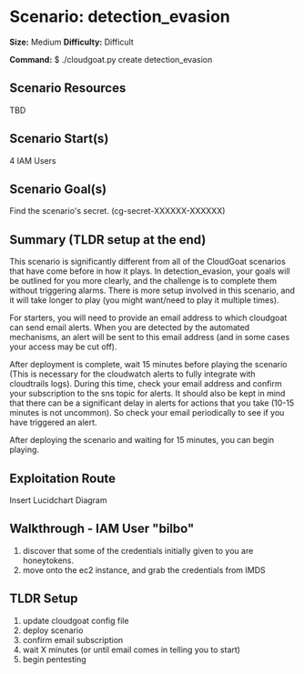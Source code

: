 # Scenario: detection_evasion
**Size:**  Medium
**Difficulty:** Difficult

**Command:** $ ./cloudgoat.py create detection_evasion

## Scenario Resources
TBD

## Scenario Start(s)
4 IAM Users
## Scenario Goal(s)
Find the scenario's secret. (cg-secret-XXXXXX-XXXXXX)

## Summary (TLDR setup at the end)
This scenario is significantly different from all of the CloudGoat scenarios that have come before in how it plays. In detection_evasion, your goals will be outlined for you more clearly, and the challenge is to complete them without triggering alarms. There is more setup involved in this scenario, and it will take longer to play (you might want/need to play it multiple times). 

For starters, you will need to provide an email address to which cloudgoat can send email alerts. When you are detected by the automated mechanisms, an alert will be sent to this email address (and in some cases your access may be cut off). 

After deployment is complete, wait 15 minutes before playing the scenario (This is necessary for the cloudwatch alerts to fully integrate with cloudtrails logs). During this time, check your email address and confirm your subscription to the sns topic for alerts. It should also be kept in mind that there can be a significant delay in alerts for actions that you take (10-15 minutes is not uncommon). So check your email periodically to see if you have triggered an alert. 

After deploying the scenario and waiting for 15 minutes, you can begin playing. 

## Exploitation Route
Insert Lucidchart Diagram

## Walkthrough - IAM User "bilbo"
1. discover that some of the credentials initially given to you are honeytokens.
2. move onto the ec2 instance, and grab the credentials from IMDS



## TLDR Setup
1. update cloudgoat config file
2. deploy scenario
3. confirm email subscription
4. wait X minutes (or until email comes in telling you to start)
5. begin pentesting